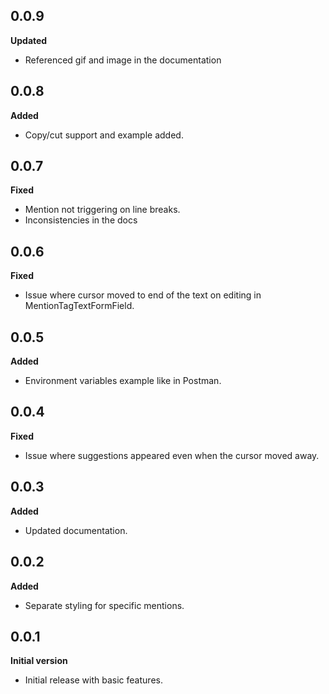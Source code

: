 ## 0.0.9
**Updated**
- Referenced gif and image in the documentation

## 0.0.8
**Added**
- Copy/cut support and example added.

## 0.0.7
**Fixed**
- Mention not triggering on line breaks.
- Inconsistencies in the docs

## 0.0.6
**Fixed**
- Issue where cursor moved to end of the text on editing in MentionTagTextFormField.

## 0.0.5
**Added**
- Environment variables example like in Postman.

## 0.0.4
**Fixed**
- Issue where suggestions appeared even when the cursor moved away.

## 0.0.3
**Added**
- Updated documentation.

## 0.0.2
**Added**
- Separate styling for specific mentions.

## 0.0.1
**Initial version**
- Initial release with basic features.
